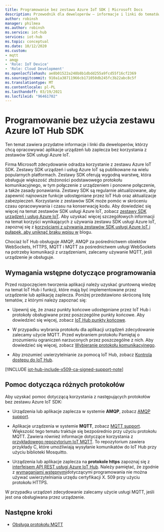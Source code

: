 ```yaml
---
title: Programowanie bez zestawu Azure IoT SDK | Microsoft Docs
description: Przewodnik dla deweloperów — informacje i linki do tematów, których można użyć do kompilowania aplikacji urządzeń i aplikacji zaplecza bez korzystania z zestawu Azure IoT SDK.
author: robinsh
manager: philmea
ms.author: robinsh
ms.service: iot-hub
services: iot-hub
ms.topic: conceptual
ms.date: 10/12/2020
ms.custom:
- mqtt
- amqp
- 'Role: IoT Device'
- 'Role: Cloud Development'
ms.openlocfilehash: ae8b01522a248b8b1dbdd255a9fcd55f16cf2369
ms.sourcegitcommit: 910a1a38711966cb171050db245fc3b22abc8c5f
ms.translationtype: MT
ms.contentlocale: pl-PL
ms.lasthandoff: 03/19/2021
ms.locfileid: "96461702"
---
```

# <a name="develop-without-using-an-azure-iot-hub-sdk"></a>Programowanie bez użycia zestawu Azure IoT Hub SDK

Ten temat zawiera przydatne informacje i linki dla deweloperów, którzy chcą opracowywać aplikacje urządzeń lub zaplecza bez korzystania z zestawów SDK usługi Azure IoT.

Firma Microsoft zdecydowanie odradza korzystanie z zestawu Azure IoT SDK. Zestawy SDK urządzeń i usług Azure IoT są publikowane na wielu popularnych platformach. Zestawy SDK oferują wygodną warstwę, która obsługuje większość złożoności podstawowego protokołu komunikacyjnego, w tym połączenie z urządzeniem i ponowne połączenie, a także zasady ponawiania. Zestawy SDK są regularnie aktualizowane, aby zapewnić najnowsze funkcje udostępniane przez IoT Hub oraz aktualizacje zabezpieczeń. Korzystanie z zestawów SDK może pomóc w skróceniu czasu opracowywania i czasu na konserwację kodu. Aby dowiedzieć się więcej na temat zestawów SDK usługi Azure IoT, zobacz [zestawy SDK urządzeń i usług Azure IoT](iot-hub-devguide-sdks.md). Aby uzyskać więcej szczegółowych informacji na temat korzyści wynikających z używania zestawu SDK usługi Azure IoT, zapoznaj się z [korzyściami z używania zestawów SDK usługi Azure IoT i pułapek, aby uniknąć braku wpisu w](https://azure.microsoft.com/en-us/blog/benefits-of-using-the-azure-iot-sdks-in-your-azure-iot-solution/) blogu.

Chociaż IoT Hub obsługuje AMQP, AMQP za pośrednictwem obiektów WebSockets, HTTPS, MQTT i MQTT za pośrednictwem usługi WebSockets na potrzeby komunikacji z urządzeniami, zalecamy używanie MQTT, jeśli urządzenie je obsługuje.

## <a name="development-prerequisites"></a>Wymagania wstępne dotyczące programowania

Przed rozpoczęciem tworzenia aplikacji należy uzyskać gruntowną wiedzę na temat IoT Hub i funkcji, które mają być implementowane przez urządzenie lub aplikację zaplecza. Poniżej przedstawiono skróconą listę tematów, z którymi należy zapoznać się:

* Upewnij się, że znasz punkty końcowe udostępniane przez IoT Hub i protokoły obsługiwane przez poszczególne punkty końcowe. Aby dowiedzieć się więcej, zobacz [IoT Hub punkty końcowe](iot-hub-devguide-endpoints.md).

* W przypadku wybrania protokołu dla aplikacji urządzeń zdecydowanie zalecamy użycie MQTT. Przed wybraniem protokołu Pamiętaj o zrozumieniu ograniczeń narzuconych przez poszczególne z nich. Aby dowiedzieć się więcej, zobacz [Wybieranie protokołu komunikacyjnego](iot-hub-devguide-protocols.md).

* Aby zrozumieć uwierzytelnianie za pomocą IoT Hub, zobacz [Kontrola dostępu do IoT Hub](iot-hub-devguide-security.md).

[!INCLUDE [iot-hub-include-x509-ca-signed-support-note](../../includes/iot-hub-include-x509-ca-signed-support-note.md)]

## <a name="help-on-different-protocols"></a>Pomoc dotycząca różnych protokołów

Aby uzyskać pomoc dotyczącą korzystania z następujących protokołów bez zestawu Azure IoT SDK:

* Urządzenia lub aplikacje zaplecza w systemie **AMQP**, zobacz [AMQP support](iot-hub-amqp-support.md).

* Aplikacje urządzenia w systemie **MQTT**, zobacz [MQTT support](iot-hub-mqtt-support.md). Większość tego tematu traktuje się bezpośrednio przy użyciu protokołu MQTT. Zawiera również informacje dotyczące korzystania z [przykładowego repozytorium IoT MQTT](https://github.com/Azure-Samples/IoTMQTTSample). To repozytorium zawiera przykłady C, które umożliwiają wysyłanie komunikatów do IoT Hub przy użyciu biblioteki Mosquitto.

* Urządzenia lub aplikacje zaplecza na **protokole https** zapoznaj się z [interfejsem API REST usługi Azure IoT Hub](/rest/api/iothub/). Należy pamiętać, że zgodnie z [wymaganiami wstępnymi](#development-prerequisites)dotyczącymi programowania nie można używać uwierzytelniania urzędu certyfikacji X. 509 przy użyciu protokołu HTTPS.

W przypadku urządzeń zdecydowanie zalecamy użycie usługi MQTT, jeśli jest ona obsługiwana przez urządzenie.

## <a name="next-steps"></a>Następne kroki

* [Obsługa protokołu MQTT](iot-hub-mqtt-support.md)